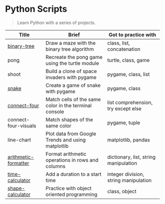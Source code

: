 # Python Scripts

> Learn Python with a series of projects.

| Title                                                                         | Brief                                                 | Got to practice with                  |
| ----------------------------------------------------------------------------- | ----------------------------------------------------- | ------------------------------------- |
| [binary-tree](https://repl.it/@borntofrappe/binarytree)                       | Draw a maze with the binary tree algorithm            | class, list, concatenation            |
| pong                                                                          | Recreate the pong game using the turtle module        | turtle, class, game                   |
| shoot                                                                         | Build a clone of space invaders with pygame           | pygame, class, list                   |
| [snake](https://repl.it/@borntofrappe/snake)                                  | Create a game of snake with pygame                    | pygame, class                         |
| [connect-four](https://repl.it/@borntofrappe/connect-four)                    | Match cells of the same color in the terminal console | list comprehension, try except else   |
| connect-four-visuals                                                          | Match shapes of the same color                        | pygame, tuple                         |
| line-chart                                                                    | Plot data from Google Trends and using matplotlib     | matplotlib, pandas                    |
| [arithmetic-formatter](https://repl.it/@borntofrappe/fcc-arithmetic-arranger) | Format arithmetic operations in rows and columns      | dictionary, list, string manipulation |
| [time-calculator](https://repl.it/@borntofrappe/fcc-time-calculator)          | Add a duration to a start time                        | integer division, string manipulation |
| [shape-calculator](https://repl.it/@borntofrappe/fcc-shape-calculator)        | Practice with object oriented programming             | class, object                         |
